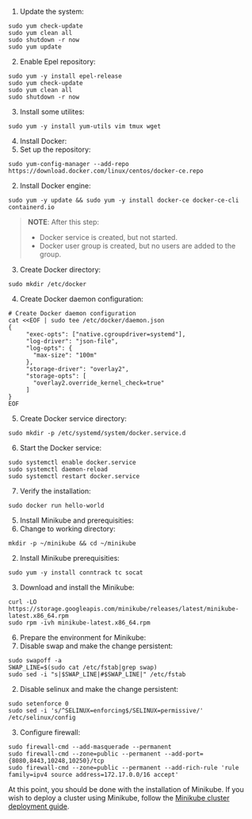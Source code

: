 1. Update the system:
```
sudo yum check-update
sudo yum clean all
sudo shutdown -r now
sudo yum update
```
2. Enable Epel repository:
```
sudo yum -y install epel-release
sudo yum check-update
sudo yum clean all
sudo shutdown -r now
```
3. Install some utilites:
```
sudo yum -y install yum-utils vim tmux wget
```
4. Install Docker:
  1. Set up the repository:
  ```
  sudo yum-config-manager --add-repo https://download.docker.com/linux/centos/docker-ce.repo
  ```
  2. Install Docker engine:
  ```
  sudo yum -y update && sudo yum -y install docker-ce docker-ce-cli containerd.io
  ```
  > **NOTE**: After this step:
  > * Docker service is created, but not started.
  > * Docker user group is created, but no users are added to the group.

  3. Create Docker directory:
  ```
  sudo mkdir /etc/docker
  ```
  4. Create Docker daemon configuration:
  ```
  # Create Docker daemon configuration
  cat <<EOF | sudo tee /etc/docker/daemon.json
  {
       "exec-opts": ["native.cgroupdriver=systemd"],
       "log-driver": "json-file",
       "log-opts": {
         "max-size": "100m"
       },
       "storage-driver": "overlay2",
       "storage-opts": [
         "overlay2.override_kernel_check=true"
       ]
  }
  EOF
  ```
  5. Create Docker service directory:
  ```
  sudo mkdir -p /etc/systemd/system/docker.service.d
  ```
  6. Start the Docker service:
  ```
  sudo systemctl enable docker.service
  sudo systemctl daemon-reload
  sudo systemctl restart docker.service
  ```
  7. Verify the installation:
  ```
  sudo docker run hello-world
  ```

5. Install Minikube and prerequisities:
  1. Change to working directory:
  ```
  mkdir -p ~/minikube && cd ~/minikube
  ```
  2. Install Minikube prerequisities:
  ```
  sudo yum -y install conntrack tc socat
  ```
  3. Download and install the Minikube:
  ```
  curl -LO https://storage.googleapis.com/minikube/releases/latest/minikube-latest.x86_64.rpm
  sudo rpm -ivh minikube-latest.x86_64.rpm
  ```

6. Prepare the environment for Minikube:
  1. Disable swap and make the change persistent:
  ```
  sudo swapoff -a
  SWAP_LINE=$(sudo cat /etc/fstab|grep swap)
  sudo sed -i "s|$SWAP_LINE|#$SWAP_LINE|" /etc/fstab
  ```
  2. Disable selinux and make the change persistent:
  ```
  sudo setenforce 0
  sudo sed -i 's/^SELINUX=enforcing$/SELINUX=permissive/' /etc/selinux/config
  ```
  3. Configure firewall:
  ```
  sudo firewall-cmd --add-masquerade --permanent
  sudo firewall-cmd --zone=public --permanent --add-port={8080,8443,10248,10250}/tcp
  sudo firewall-cmd --zone=public --permanent --add-rich-rule 'rule family=ipv4 source address=172.17.0.0/16 accept'
  ```

At this point, you should be done with the installation of Minikube. If you wish
to deploy a cluster using Minikube, follow the [Minikube cluster deployment guide](Deployment-Guides/Cluster-Deployment/minikube.md).

